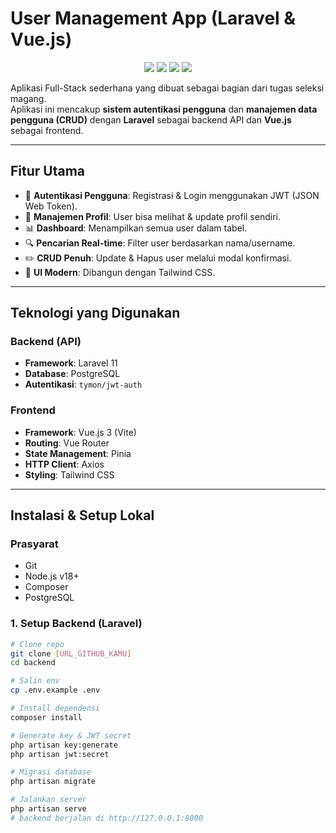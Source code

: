 # User Management App (Laravel & Vue.js)

<p align="center">
  <img src="https://img.shields.io/badge/Laravel-FF2D20?style=for-the-badge&logo=laravel&logoColor=white" />
  <img src="https://img.shields.io/badge/Vue.js-35495E?style=for-the-badge&logo=vue.js&logoColor=4FC08D" />
  <img src="https://img.shields.io/badge/PostgreSQL-316192?style=for-the-badge&logo=postgresql&logoColor=white" />
  <img src="https://img.shields.io/badge/Tailwind_CSS-38B2AC?style=for-the-badge&logo=tailwind-css&logoColor=white" />
</p>

Aplikasi Full-Stack sederhana yang dibuat sebagai bagian dari tugas seleksi magang.  
Aplikasi ini mencakup **sistem autentikasi pengguna** dan **manajemen data pengguna (CRUD)** dengan **Laravel** sebagai backend API dan **Vue.js** sebagai frontend.

---

## Fitur Utama

- 🔐 **Autentikasi Pengguna**: Registrasi & Login menggunakan JWT (JSON Web Token).  
- 👤 **Manajemen Profil**: User bisa melihat & update profil sendiri.  
- 📊 **Dashboard**: Menampilkan semua user dalam tabel.  
- 🔍 **Pencarian Real-time**: Filter user berdasarkan nama/username.  
- ✏️ **CRUD Penuh**: Update & Hapus user melalui modal konfirmasi.  
- 🎨 **UI Modern**: Dibangun dengan Tailwind CSS.  

---

## Teknologi yang Digunakan

### Backend (API)
- **Framework**: Laravel 11  
- **Database**: PostgreSQL  
- **Autentikasi**: `tymon/jwt-auth`  

### Frontend
- **Framework**: Vue.js 3 (Vite)  
- **Routing**: Vue Router  
- **State Management**: Pinia  
- **HTTP Client**: Axios  
- **Styling**: Tailwind CSS  

---

## Instalasi & Setup Lokal

### Prasyarat
- Git  
- Node.js v18+  
- Composer  
- PostgreSQL  

### 1. Setup Backend (Laravel)
```bash
# Clone repo
git clone [URL_GITHUB_KAMU]
cd backend

# Salin env
cp .env.example .env

# Install dependensi
composer install

# Generate key & JWT secret
php artisan key:generate
php artisan jwt:secret

# Migrasi database
php artisan migrate

# Jalankan server
php artisan serve
# backend berjalan di http://127.0.0.1:8000
